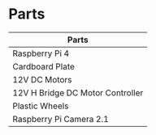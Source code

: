 # Parts

| Parts                            |
| -------------------------------- |
| Raspberry Pi 4                   |
| Cardboard Plate                  |
| 12V DC Motors                    |
| 12V H Bridge DC Motor Controller |
| Plastic Wheels                   |
| Raspberry Pi Camera 2.1          |
